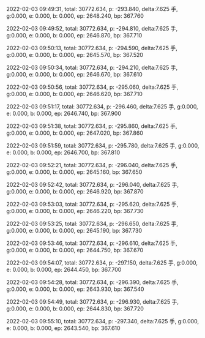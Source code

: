 2022-02-03 09:49:31, total: 30772.634, p: -293.840, delta:7.625 手, g:0.000, e: 0.000, b: 0.000, ep: 2648.240, bp: 367.760

2022-02-03 09:49:52, total: 30772.634, p: -294.810, delta:7.625 手, g:0.000, e: 0.000, b: 0.000, ep: 2646.870, bp: 367.710

2022-02-03 09:50:13, total: 30772.634, p: -294.590, delta:7.625 手, g:0.000, e: 0.000, b: 0.000, ep: 2645.570, bp: 367.520

2022-02-03 09:50:34, total: 30772.634, p: -294.210, delta:7.625 手, g:0.000, e: 0.000, b: 0.000, ep: 2646.670, bp: 367.610

2022-02-03 09:50:56, total: 30772.634, p: -295.060, delta:7.625 手, g:0.000, e: 0.000, b: 0.000, ep: 2646.620, bp: 367.710

2022-02-03 09:51:17, total: 30772.634, p: -296.460, delta:7.625 手, g:0.000, e: 0.000, b: 0.000, ep: 2646.740, bp: 367.900

2022-02-03 09:51:38, total: 30772.634, p: -295.860, delta:7.625 手, g:0.000, e: 0.000, b: 0.000, ep: 2647.020, bp: 367.860

2022-02-03 09:51:59, total: 30772.634, p: -295.780, delta:7.625 手, g:0.000, e: 0.000, b: 0.000, ep: 2646.700, bp: 367.810

2022-02-03 09:52:21, total: 30772.634, p: -296.040, delta:7.625 手, g:0.000, e: 0.000, b: 0.000, ep: 2645.160, bp: 367.650

2022-02-03 09:52:42, total: 30772.634, p: -296.040, delta:7.625 手, g:0.000, e: 0.000, b: 0.000, ep: 2646.920, bp: 367.870

2022-02-03 09:53:03, total: 30772.634, p: -295.620, delta:7.625 手, g:0.000, e: 0.000, b: 0.000, ep: 2646.220, bp: 367.730

2022-02-03 09:53:25, total: 30772.634, p: -296.650, delta:7.625 手, g:0.000, e: 0.000, b: 0.000, ep: 2645.190, bp: 367.730

2022-02-03 09:53:46, total: 30772.634, p: -296.610, delta:7.625 手, g:0.000, e: 0.000, b: 0.000, ep: 2644.750, bp: 367.670

2022-02-03 09:54:07, total: 30772.634, p: -297.150, delta:7.625 手, g:0.000, e: 0.000, b: 0.000, ep: 2644.450, bp: 367.700

2022-02-03 09:54:28, total: 30772.634, p: -296.390, delta:7.625 手, g:0.000, e: 0.000, b: 0.000, ep: 2643.930, bp: 367.540

2022-02-03 09:54:49, total: 30772.634, p: -296.930, delta:7.625 手, g:0.000, e: 0.000, b: 0.000, ep: 2644.830, bp: 367.720

2022-02-03 09:55:10, total: 30772.634, p: -297.340, delta:7.625 手, g:0.000, e: 0.000, b: 0.000, ep: 2643.540, bp: 367.610